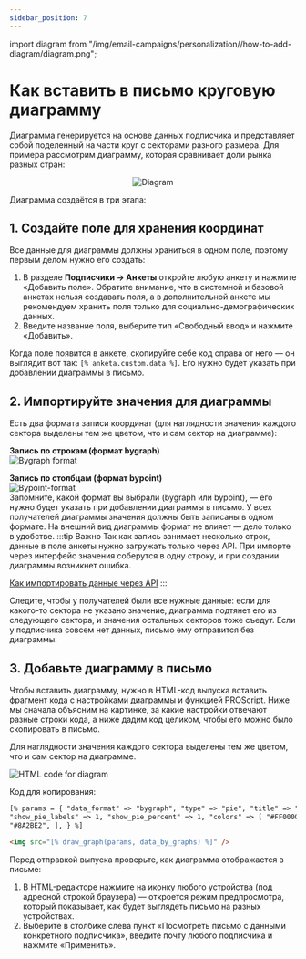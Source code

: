 ```yaml
---
sidebar_position: 7
---
```


import diagram from "/img/email-campaigns/personalization//how-to-add-diagram/diagram.png";

# Как вставить в письмо круговую диаграмму

Диаграмма генерируется на основе данных подписчика и представляет собой поделенный на части круг с секторами разного размера. Для примера рассмотрим диаграмму, которая сравнивает доли рынка разных стран:

<p align="center">
    <img src={diagram} alt="Diagram" />
</p>

Диаграмма создаётся в три этапа:

## 1. Создайте поле для хранения координат

Все данные для диаграммы должны храниться в одном поле, поэтому первым делом нужно его создать:

1. В разделе **Подписчики → Анкеты** откройте любую анкету и нажмите «Добавить поле». Обратите внимание, что в системной и базовой анкетах нельзя создавать поля, а в дополнительной анкете мы рекомендуем хранить поля только для социально-демографических данных.
2. Введите название поля, выберите тип «Свободный ввод» и нажмите «Добавить».

Когда поле появится в анкете, скопируйте себе код справа от него — он выглядит вот так: `[% anketa.custom.data %]`. Его нужно будет указать при добавлении диаграммы в письмо.

## 2. Импортируйте значения для диаграммы

Есть два формата записи координат (для наглядности значения каждого сектора выделены тем же цветом, что и сам сектор на диаграмме):

**Запись по строкам (формат bygraph)**<br/>
![Bygraph format](/img/email-campaigns/personalization//how-to-add-diagram/bygraph-format.png) <br/>

**Запись по столбцам (формат bypoint)**<br/>
![Bypoint-format](/img/email-campaigns/personalization//how-to-add-diagram/bypoint-format.png) <br/>
Запомните, какой формат вы выбрали (bygraph или bypoint), — его нужно будет указать при добавлении диаграммы в письмо. У всех получателей диаграммы значения должны быть записаны в одном формате. На внешний вид диаграммы формат не влияет — дело только в удобстве.
:::tip Важно
Так как запись занимает несколько строк, данные в поле анкеты нужно загружать только через API. При импорте через интерфейс значения соберутся в одну строку, и при создании диаграммы возникнет ошибка.

[Как импортировать данные через API](https://sendsay.ru/api/api.html#C%D0%BE%D0%B7%D0%B4%D0%B0%D1%82%D1%8C-%D0%BF%D0%BE%D0%B4%D0%BF%D0%B8%D1%81%D1%87%D0%B8%D0%BA%D0%B0-%D0%9E%D0%B1%D0%BD%D0%BE%D0%B2%D0%B8%D1%82%D1%8C-%D0%B4%D0%B0%D0%BD%D0%BD%D1%8B%D0%B5-%D0%BF%D0%BE%D0%B4%D0%BF%D0%B8%D1%81%D1%87%D0%B8%D0%BA%D0%B0-%D0%9A%D0%94)
:::

Следите, чтобы у получателей были все нужные данные: если для какого-то сектора не указано значение, диаграмма подтянет его из следующего сектора, и значения остальных секторов тоже съедут. Если у подписчика совсем нет данных, письмо ему отправится без диаграммы.

## 3. Добавьте диаграмму в письмо

Чтобы вставить диаграмму, нужно в HTML-код выпуска вставить фрагмент кода с настройками диаграммы и функцией PROScript. Ниже мы сначала объясним на картинке, за какие настройки отвечают разные строки кода, а ниже дадим код целиком, чтобы его можно было скопировать в письмо.

Для наглядности значения каждого сектора выделены тем же цветом, что и сам сектор на диаграмме.

![HTML code for diagram](/img/email-campaigns/personalization//how-to-add-diagram/html-code-for-diagram.png) <br/>

Код для копирования:

```html
[% params = { "data_format" => "bygraph", "type" => "pie", "title" => "Состав фонда", "3d" => 0,
"show_pie_labels" => 1, "show_pie_percent" => 1, "colors" => [ "#FF0000", "#4169E1", "#008000",
"#8A2BE2", ], } %]

<img src="[% draw_graph(params, data_by_graphs) %]" />
```

Перед отправкой выпуска проверьте, как диаграмма отображается в письме:

1. В HTML-редакторе нажмите на иконку любого устройства (под адресной строкой браузера) — откроется режим предпросмотра, который показывает, как будет выглядеть письмо на разных устройствах.
2. Выберите в столбике слева пункт «Посмотреть письмо с данными конкретного подписчика», введите почту любого подписчика и нажмите «Применить».
